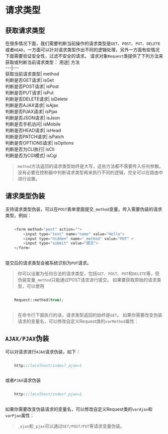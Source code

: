 # 请求类型

## 获取请求类型
在很多情况下面，我们需要判断当前操作的请求类型是`GET`、`POST`、`PUT`、`DELETE`或者`HEAD`，一方面可以针对请求类型作出不同的逻辑处理，另外一方面有些情况下面需要验证安全性，过滤不安全的请求。
请求对象`Request`类提供了下列方法来获取或判断当前请求类型：
用途| 方法  
---|---  
获取当前请求类型| method  
判断是否GET请求| isGet  
判断是否POST请求| isPost  
判断是否PUT请求| isPut  
判断是否DELETE请求| isDelete  
判断是否AJAX请求| isAjax  
判断是否PJAX请求| isPjax  
判断是否JSON请求| isJson  
判断是否手机访问| isMobile  
判断是否HEAD请求| isHead  
判断是否PATCH请求| isPatch  
判断是否OPTIONS请求| isOptions  
判断是否为CLI执行| isCli  
判断是否为CGI模式| isCgi  
> `method`方法返回的请求类型始终是大写，这些方法都不需要传入任何参数。
> 没有必要在控制器中判断请求类型再来执行不同的逻辑，完全可以在路由中进行设置。
## 请求类型伪装
支持请求类型伪装，可以在`POST`表单里面提交`_method`变量，传入需要伪装的请求类型，例如：
```php

    <form method="post" action="">
        <input type="text" name="name" value="Hello">
        <input type="hidden" name="_method" value="PUT" >
        <input type="submit" value="提交">
    </form>
    

```
提交后的请求类型会被系统识别为`PUT`请求。
> 你可以设置为任何合法的请求类型，包括`GET`、`POST`、`PUT`和`DELETE`等，但伪装变量`_method`只能通过POST请求进行提交。
如果要获取原始的请求类型，可以使用
```php

    Request::method(true);
    

```
> 在命令行下面执行的话，请求类型返回的始终是`GET`。
如果你需要改变伪装请求的变量名，可以修改自定义Request类的`varMethod`属性：
## `AJAX/PJAX`伪装
可以对请求进行`AJAX`请求伪装，如下：
```php

    http://localhost/index?_ajax=1
    

```
或者`PJAX`请求伪装
```php

    http://localhost/index?_pjax=1
    

```
如果你需要改变伪装请求的变量名，可以修改自定义Request类的`varAjax`和`varPjax`属性：
> `_ajax`和`_pjax`可以通过`GET/POST/PUT`等请求变量伪装。
